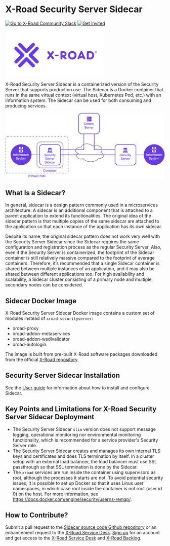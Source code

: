 # X-Road Security Server Sidecar

[![Go to X-Road Community Slack](https://img.shields.io/badge/Go%20to%20Community%20Slack-grey.svg)](https://jointxroad.slack.com/)
[![Get invited](https://img.shields.io/badge/No%20Slack-Get%20invited-green.svg)](https://x-road.global/community)

![X-Road logo](doc/img/xroad_logo_small.png) 

X-Road Security Server Sidecar is a containerized version of the Security Server that supports production use. The Sidecar is a Docker container that runs in the same virtual context (virtual host, Kubernetes Pod, etc.) with an information system. The Sidecar can be used for both consuming and producing services.

![Security Server Sidecar](doc/img/security_server_sidecar.png) 

## What Is a Sidecar?

In general, sidecar is a design pattern commonly used in a microservices architecture. A sidecar is an additional component that is attached to a parent application to extend its functionalities. The original idea of the sidecar pattern is that multiple copies of the same sidecar are attached to the application so that each instance of the application has its own sidecar.

Despite its name, the original sidecar pattern does not work very well with the Security Server Sidecar since the Sidecar requires the same configuration and registration process as the regular Security Server. Also, even if the Security Server is containerized, the footprint of the Sidecar container is still relatively massive compared to the footprint of average containers. Therefore, it’s recommended that a single Sidecar container is shared between multiple instances of an application, and it may also be shared between different applications too. For high availability and scalability, a Sidecar cluster consisting of a primary node and multiple secondary nodes can be considered.

## Sidecar Docker Image

X-Road Security Server Sidecar Docker image contains a custom set of modules instead of `xroad-securityserver`:

- xroad-proxy
- xroad-addon-metaservices
- xroad-addon-wsdlvalidator
- xroad-autologin.

The image is built from pre-built X-Road software packages downloaded from the official [X-Road repository](https://artifactory.niis.org/xroad-release-deb).

## Security Server Sidecar Installation

See the [User guide](doc/security_server_sidecar_user_guide.md) for information about how to install and configure Sidecar.

## Key Points and Limitations for X-Road Security Server Sidecar Deployment

- The Security Server Sidecar `slim` version does not support message logging, operational monitoring nor environmental monitoring functionality, which is recommended for a service provider's Security Server role.
- The Security Server Sidecar creates and manages its own internal TLS keys and certificates and does TLS termination by itself. In a cluster setup with an external load balancer, the load balancer must use SSL passthrough so that SSL termination is done by the Sidecar.
- The `xroad` services are run inside the container using supervisord as root, although the processes it starts are not. To avoid potential security issues, it is possible to set up Docker so that it uses Linux user namespaces, in which case root inside the container is not root (user id 0) on the host. For more information, see <https://docs.docker.com/engine/security/userns-remap/>.

## How to Contribute?

Submit a pull request to the [Sidecar source code Github repository](https://github.com/nordic-institute/X-Road-Security-Server-sidecar)
or an enhancement request to the [X-Road Service Desk](https://jira.niis.org/servicedesk/customer/portal/1).
[Sign up](https://jira.niis.org/secure/Signup!default.jspa) for an account and
get access to the [X-Road Service Desk](https://jira.niis.org/servicedesk/customer/portal/1) and
[X-Road Backlog](https://jira.niis.org/projects/XRDDEV/).
